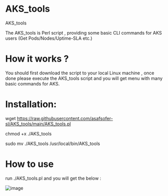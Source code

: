 # AKS_tools
AKS_tools

The AKS_tools is Perl script , providing some basic CLI commands for AKS users (Get Pods/Nodes/Uptime-SLA etc.)


# How it works ?

You should first download the script to your local Linux machine , once done please execute the AKS_tools script and you will get menu with many basic commands for AKS.

# Installation:

wget https://raw.githubusercontent.com/asafsofer-sl/AKS_tools/main/AKS_tools.pl

chmod +x ./AKS_tools

sudo mv ./AKS_tools /usr/local/bin/AKS_tools


# How to use

run ./AKS_tools.pl
and you will get the below :

![image](https://user-images.githubusercontent.com/59789037/175250764-17dbe22e-707b-483d-8d77-adce1b64e870.png)

